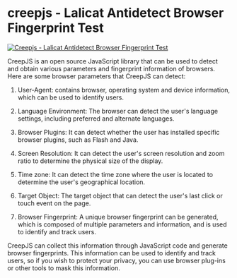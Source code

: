 # creepjs - Lalicat Antidetect Browser Fingerprint Test

[![Creepjs - Lalicat Antidetect Browser Fingerprint Test](https://res.cloudinary.com/marcomontalbano/image/upload/v1683688157/video_to_markdown/images/youtube--MmXanKLemPc-c05b58ac6eb4c4700831b2b3070cd403.jpg)](https://youtu.be/MmXanKLemPc "Creepjs - Lalicat Antidetect Browser Fingerprint Test")

CreepJS is an open source JavaScript library that can be used to detect and obtain various parameters and fingerprint information of browsers. Here are some browser parameters that CreepJS can detect:

1. User-Agent: contains browser, operating system and device information, which can be used to identify users.

2. Language Environment: The browser can detect the user's language settings, including preferred and alternate languages.

3. Browser Plugins: It can detect whether the user has installed specific browser plugins, such as Flash and Java.

4. Screen Resolution: It can detect the user's screen resolution and zoom ratio to determine the physical size of the display.

5. Time zone: It can detect the time zone where the user is located to determine the user's geographical location.

6. Target Object: The target object that can detect the user's last click or touch event on the page.

7. Browser Fingerprint: A unique browser fingerprint can be generated, which is composed of multiple parameters and information, and is used to identify and track users.

CreepJS can collect this information through JavaScript code and generate browser fingerprints. This information can be used to identify and track users, so if you wish to protect your privacy, you can use browser plug-ins or other tools to mask this information.
